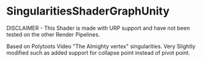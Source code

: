 # SingularitiesShaderGraphUnity
DISCLAIMER - This Shader is made with URP support and have not been tested on the other Render Pipelines.

Based on Polytoots Video "The Almighty vertex" singularities. Very Slightly modified such as added support for collapse point instead of pivot point.
